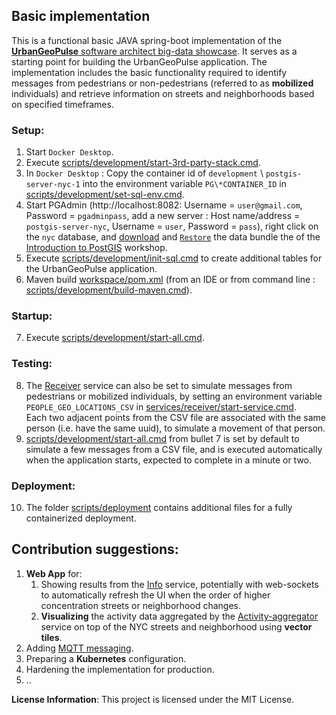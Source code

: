 ## Basic implementation

This is a functional basic JAVA spring-boot implementation of the [**UrbanGeoPulse** software architect big-data showcase](../README.md).
It serves as a starting point for building the UrbanGeoPulse application. The implementation includes the basic functionality required to identify messages from pedestrians or non-pedestrians (referred to as **mobilized** individuals) and retrieve information on streets and neighborhoods based on specified timeframes.

### Setup:

1. Start `Docker Desktop`.
2. Execute [scripts/development/start-3rd-party-stack.cmd](scripts/development/start-3rd-party-stack.cmd).
3. In `Docker Desktop` : Copy the container id of `development` \ `postgis-server-nyc-1` into the environment variable `PG\*CONTAINER_ID` in [scripts/development/set-sql-env.cmd](scripts/development/set-sql-env.cmd).
4. Start PGAdmin (http://localhost:8082: Username = `user@gmail.com`, Password = `pgadminpass`, add a new server : Host name/address = `postgis-server-nyc`, Username = `user`, Password = `pass`), right click on the `nyc` database, and [download](https://s3.amazonaws.com/s3.cleverelephant.ca/postgis-workshop-2020.zip) and [`Restore`](https://postgis.net/workshops/postgis-intro/loading_data.html) the data bundle the of the [Introduction to PostGIS](https://postgis.net/workshops/postgis-intro) workshop.
5. Execute [scripts/development/init-sql.cmd](scripts/development/init-sql.cmd) to create additional tables for the UrbanGeoPulse application.
6. Maven build [workspace/pom.xml](workspace/pom.xml) (from an IDE or from command line : [scripts/development/build-maven.cmd](scripts/development/build-maven.cmd)).

### Startup:

7. Execute [scripts/development/start-all.cmd](scripts/development/start-all.cmd).

### Testing:

8. The [Receiver](services) service can also be set to simulate messages from pedestrians or mobilized individuals, by setting an environment variable `PEOPLE_GEO_LOCATIONS_CSV` in [services/receiver/start-service.cmd](services/receiver/start-service.cmd).<br>
   Each two adjacent points from the CSV file are associated with the same person (i.e. have the same uuid), to simulate a movement of that person.
9. [scripts/development/start-all.cmd](scripts/development/start-all.cmd) from bullet 7 is set by default to simulate a few messages from a CSV file, and is executed automatically when the application starts, expected to complete in a minute or two.

### Deployment:

10. The folder [scripts/deployment](scripts/deployment) contains additional files for a fully containerized deployment.

## Contribution suggestions:

1. **Web App** for:
   1. Showing results from the [Info](services/info/readme.md) service, potentially with web-sockets to automatically refresh the UI when the order of higher concentration streets or neighborhood changes.
   2. **Visualizing** the activity data aggregated by the [Activity-aggregator](services/activity-aggregator/readme) service on top of the NYC streets and neighborhood using **vector tiles**.
2. Adding [MQTT messaging](../architecture/architecture-document-phase-1-REST.md#messaging).
3. Preparing a **Kubernetes** configuration.
4. Hardening the implementation for production.
5. ..

**License Information**: This project is licensed under the MIT License.

